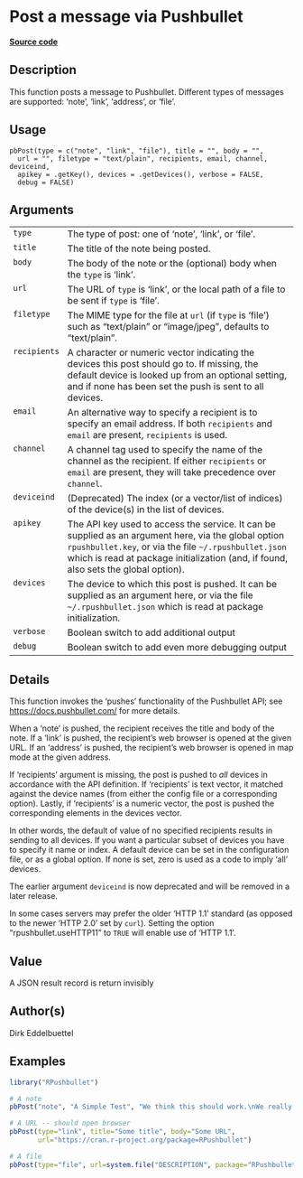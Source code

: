 

# Post a message via Pushbullet

[**Source code**](https://github.com/eddelbuettel/rpushbullet/tree/master/R/#L)

## Description

This function posts a message to Pushbullet. Different types of messages
are supported: ‘note’, ‘link’, ‘address’, or ‘file’.

## Usage

<pre><code class='language-R'>pbPost(type = c("note", "link", "file"), title = "", body = "",
  url = "", filetype = "text/plain", recipients, email, channel, deviceind,
  apikey = .getKey(), devices = .getDevices(), verbose = FALSE,
  debug = FALSE)
</code></pre>

## Arguments

<table role="presentation">
<tr>
<td style="white-space: nowrap; font-family: monospace; vertical-align: top">
<code id="type">type</code>
</td>
<td>
The type of post: one of ‘note’, ‘link’, or ‘file’.
</td>
</tr>
<tr>
<td style="white-space: nowrap; font-family: monospace; vertical-align: top">
<code id="title">title</code>
</td>
<td>
The title of the note being posted.
</td>
</tr>
<tr>
<td style="white-space: nowrap; font-family: monospace; vertical-align: top">
<code id="body">body</code>
</td>
<td>
The body of the note or the (optional) body when the <code>type</code>
is ‘link’.
</td>
</tr>
<tr>
<td style="white-space: nowrap; font-family: monospace; vertical-align: top">
<code id="url">url</code>
</td>
<td>
The URL of <code>type</code> is ‘link’, or the local path of a file to
be sent if <code>type</code> is ‘file’.
</td>
</tr>
<tr>
<td style="white-space: nowrap; font-family: monospace; vertical-align: top">
<code id="filetype">filetype</code>
</td>
<td>
The MIME type for the file at <code>url</code> (if <code>type</code> is
‘file’) such as “text/plain” or “image/jpeg”, defaults to “text/plain”.
</td>
</tr>
<tr>
<td style="white-space: nowrap; font-family: monospace; vertical-align: top">
<code id="recipients">recipients</code>
</td>
<td>
A character or numeric vector indicating the devices this post should go
to. If missing, the default device is looked up from an optional
setting, and if none has been set the push is sent to all devices.
</td>
</tr>
<tr>
<td style="white-space: nowrap; font-family: monospace; vertical-align: top">
<code id="email">email</code>
</td>
<td>
An alternative way to specify a recipient is to specify an email
address. If both <code>recipients</code> and <code>email</code> are
present, <code>recipients</code> is used.
</td>
</tr>
<tr>
<td style="white-space: nowrap; font-family: monospace; vertical-align: top">
<code id="channel">channel</code>
</td>
<td>
A channel tag used to specify the name of the channel as the recipient.
If either <code>recipients</code> or <code>email</code> are present,
they will take precedence over <code>channel</code>.
</td>
</tr>
<tr>
<td style="white-space: nowrap; font-family: monospace; vertical-align: top">
<code id="deviceind">deviceind</code>
</td>
<td>
(Deprecated) The index (or a vector/list of indices) of the device(s) in
the list of devices.
</td>
</tr>
<tr>
<td style="white-space: nowrap; font-family: monospace; vertical-align: top">
<code id="apikey">apikey</code>
</td>
<td>
The API key used to access the service. It can be supplied as an
argument here, via the global option <code>rpushbullet.key</code>, or
via the file <code>~/.rpushbullet.json</code> which is read at package
initialization (and, if found, also sets the global option).
</td>
</tr>
<tr>
<td style="white-space: nowrap; font-family: monospace; vertical-align: top">
<code id="devices">devices</code>
</td>
<td>
The device to which this post is pushed. It can be supplied as an
argument here, or via the file <code>~/.rpushbullet.json</code> which is
read at package initialization.
</td>
</tr>
<tr>
<td style="white-space: nowrap; font-family: monospace; vertical-align: top">
<code id="verbose">verbose</code>
</td>
<td>
Boolean switch to add additional output
</td>
</tr>
<tr>
<td style="white-space: nowrap; font-family: monospace; vertical-align: top">
<code id="debug">debug</code>
</td>
<td>
Boolean switch to add even more debugging output
</td>
</tr>
</table>

## Details

This function invokes the ‘pushes’ functionality of the Pushbullet API;
see
<a href="https://docs.pushbullet.com/">https://docs.pushbullet.com/</a>
for more details.

When a ‘note’ is pushed, the recipient receives the title and body of
the note. If a ‘link’ is pushed, the recipient’s web browser is opened
at the given URL. If an ‘address’ is pushed, the recipient’s web browser
is opened in map mode at the given address.

If ‘recipients’ argument is missing, the post is pushed to <em>all</em>
devices in accordance with the API definition. If ‘recipients’ is text
vector, it matched against the device names (from either the config file
or a corresponding option). Lastly, if ‘recipients’ is a numeric vector,
the post is pushed the corresponding elements in the devices vector.

In other words, the default of value of no specified recipients results
in sending to all devices. If you want a particular subset of devices
you have to specify it name or index. A default device can be set in the
configuration file, or as a global option. If none is set, zero is used
as a code to imply ‘all’ devices.

The earlier argument <code>deviceind</code> is now deprecated and will
be removed in a later release.

In some cases servers may prefer the older ‘HTTP 1.1’ standard (as
opposed to the newer ‘HTTP 2.0’ set by <code>curl</code>). Setting the
option “rpushbullet.useHTTP11” to <code>TRUE</code> will enable use of
‘HTTP 1.1’.

## Value

A JSON result record is return invisibly

## Author(s)

Dirk Eddelbuettel

## Examples

``` r
library("RPushbullet")

# A note
pbPost("note", "A Simple Test", "We think this should work.\nWe really do.")

# A URL -- should open browser
pbPost(type="link", title="Some title", body="Some URL",
       url="https://cran.r-project.org/package=RPushbullet")

# A file
pbPost(type="file", url=system.file("DESCRIPTION", package="RPushbullet"))
```

